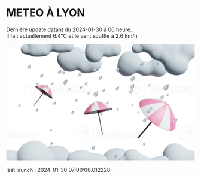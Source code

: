 # METEO À LYON

Dernière update datant du 2024-01-30 à 06 heure.  
Il fait actuellement 6.4°C et le vent souffle à 2.6 km/h.      

![](./.github/rain.png)

last launch : 2024-01-30 07:00:06.012228
